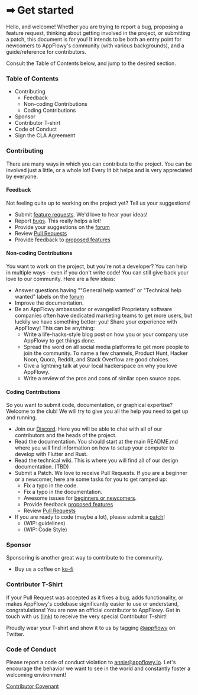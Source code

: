 # ➡ Get started

Hello, and welcome! Whether you are trying to report a bug, proposing a feature request, thinking about getting involved in the project, or submitting a patch, this document is for you! It intends to be both an entry point for newcomers to AppFlowy's community (with various backgrounds), and a guide/reference for contributors.

Consult the Table of Contents below, and jump to the desired section.

### Table of Contents

* Contributing
  * Feedback
  * Non-coding Contributions
  * Coding Contributions
* Sponsor
* Contributor T-shirt
* Code of Conduct
* Sign the CLA Agreement

### Contributing

There are many ways in which you can contribute to the project. You can be involved just a little, or a whole lot! Every lit bit helps and is very appreciated by everyone.

#### Feedback

Not feeling quite up to working on the project yet? Tell us your suggestions!

* Submit [feature requests](https://github.com/AppFlowy-IO/appflowy/issues). We'd love to hear your ideas!
* Report [bugs](https://github.com/AppFlowy-IO/appflowy/issues). This really helps a lot!
* Provide your suggestions on the [forum](https://github.com/AppFlowy-IO/appflowy/discussions)
* Review [Pull Requests](https://github.com/AppFlowy-IO/appflowy/pulls)
* Provide feedback to [proposed features](https://github.com/AppFlowy-IO/appflowy/issues)

#### Non-coding Contributions

You want to work on the project, but you're not a developer? You can help in multiple ways - even if you don't write code! You can still give back your love to our community. Here are a few ideas:

* Answer questions having ""General help wanted" or "Technical help wanted" labels on the [forum](https://github.com/AppFlowy-IO/appflowy/discussions)
* Improve the documentation.
* Be an AppFlowy ambassador or evangelist! Proprietary software companies often have dedicated marketing teams to get more users, but luckily we have something better: you! Share your experience with AppFlowy! This can be anything:
  * Write a life-hacks-style blog post on how you or your company use AppFlowy to get things done.
  * Spread the word on all social media platforms to get more people to join the community. To name a few channels, Product Hunt, Hacker Noon, Quora, Reddit, and Stack Overflow are good choices.
  * Give a lightning talk at your local hackerspace on why you love AppFlowy.
  * Write a review of the pros and cons of similar open source apps.

#### Coding Contributions

So you want to submit code, documentation, or graphical expertise? Welcome to the club! We will try to give you all the help you need to get up and running.

* Join our [Discord](https://discord.com/invite/9Q2xaN37tV). Here you will be able to chat with all of our contributors and the heads of the project.
* Read the documentation. You should start at the main README.md where you will find information on how to setup your computer to develop with Flutter and Rust.
* Read the technical wiki. This is where you will find all of our design documentation. (TBD)
* Submit a Patch. We love to receive Pull Requests. If you are a beginner or a newcomer, here are some tasks for you to get ramped up:
  * Fix a typo in the code.
  * Fix a typo in the documentation.
  * Awesome issues for [beginners or newcomers](https://github.com/AppFlowy-IO/appflowy/issues?q=is%3Aissue+is%3Aopen+label%3A%22good+first+issue+for+devs%22).
  * Provide feedback [proposed features](https://github.com/AppFlowy-IO/appflowy/issues)
  * Review [Pull Requests](https://github.com/AppFlowy-IO/appflowy/pulls)
* If you are ready to code (maybe a lot), please submit a [patch](https://github.com/AppFlowy-IO/appflowy/pulls)!
  * (WIP: guidelines)
  * (WIP: Code Style)

### Sponsor

Sponsoring is another great way to contribute to the community.

* Buy us a coffee on [ko-fi](https://ko-fi.com/appflowy)

### Contributor T-Shirt

If your Pull Request was accepted as it fixes a bug, adds functionality, or makes AppFlowy's codebase significantly easier to use or understand, congratulations! You are now an official contributor to AppFlowy. Get in touch with us ([link](https://tally.so/r/mKP5z3)) to receive the very special Contributor T-shirt!

Proudly wear your T-shirt and show it to us by tagging [@appflowy](https://twitter.com/appflowy) on Twitter.

### Code of Conduct

Please report a code of conduct violation to annie@appflowy.io. Let's encourage the behavior we want to see in the world and constantly foster a welcoming environment!

[Contributor Covenant](https://www.contributor-covenant.org/version/2/0/code\_of\_conduct/)
